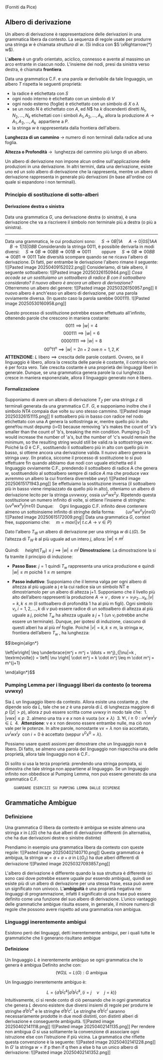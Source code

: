 (Forniti da Pice)
## Albero di derivazione
Un albero di derivazione è rappresentazione delle derivazioni in una grammatica libera da contesto.
La sequenza di regole usate per produrre una stringa $w$ è chiamata *struttura di $w$*. (Si indica con $S \xRightarrow{*} w$).

L'**albero** è un grafo orientato, aciclico, connesso e avente al massimo un arco entrante in ciascun nodo.
L'insieme dei nodi, presi da sinistra verso destra, è chiamata **frontiera**.

Data una grammatica C.F. e una parola $w$ derivabile da tale linguaggio, un albero $T$ rispetta le seguenti proprietà:
- la radice è etichettata con $S$
- ogni nodo interno è etichettato con un simbolo di $V$
- ogni nodo esterno (foglie) è etichettato con un simbolo di $X$ o $\lambda$
- se un nodo $N$ è etichettato con $A$, ed $N$$ ha $k$ discendenti diretti $N_{1},N_{2},\dots,N_{k}$ etichettati con i simboli $A_{1},A_{2},\dots,A_{k}$, allora la produzione $A \to A_{1},A_{2},\dots,A_{k}$  appartiene a $P$.
- la stringa $w$ è rappresentata dalla frontiera dell'albero.

**Lunghezza di un cammino** $\to$ numero di non terminali dalla radice ad una foglia.

**Altezza o Profondità** $\to$  lunghezza del cammino più lungo di un albero.

Un albero di derivazione non impone alcun ordine sull'applicazione delle produzioni in una derivazione. In altri termini, data una derivazione, esiste uno ed un solo albero di derivazione che la rappresenta, mentre un albero di derivazione rappresenta in generale più derivazioni (in base all'ordine col quale si espandono i non terminali).

### Principio di sostituzione di sotto-alberi
#### Derivazione destra o sinistra
Data una grammatica $G$, una derivazione destra (o sinistra), è una derivazione che va a riscrivere il simbolo non terminale più a destra (o più a sinistra).

---
Data una grammatica, le cui produzioni sono:
    $S \to 0B |1A$
    $A \to 0|0S|1AA$
    $B \to 1|1S|0BB$
Considerando la stringa 0011, è possibile derivarla in modi diversi:
    $S \Rightarrow 0B \Rightarrow 00BB \Rightarrow 001B \Rightarrow 0011$
        oppure
    $S \Rightarrow 0B \Rightarrow 00BB \Rightarrow 00B1 \Rightarrow 0011$
Tale diversità scompare quando se ne ricava l'albero di derivazione. Di fatti, per entrambe le derivazione l'albero rimane il seguente:
![[Pasted image 20250409152022.png]]
Consideriamo, di tale albero, il seguente sottoalbero:
![[Pasted image 20250326150944.png]]
*Cosa accade se un sostituiamo un sottoalbero di radice B con il sottoalbero considerato? Il nuovo albero è ancora un albero di derivazione?*
Otterremmo un albero del genere:
![[Pasted image 20250326150957.png]]
Il nuovo albero è anch'esso un albero di derivazione, per una parola ovviamente diversa. (In questo caso la parola sarebbe 000111).
![[Pasted image 20250530160958.png]]

Questo processo di sostituzione potrebbe essere effettuato all'infinito, ottenendo parole che crescono in maniera costante:
$$0011 \implies |w| = 4$$
$$000111 \implies |w| = 6$$
$$00001111 \implies |w| = 8$$
$$00^n11^n \implies |w| = 2n+2 \text{ ove } n=1,2,K$$
**ATTENZIONE**: $L \text{ libero} \implies \text{crescita delle parole costanti}$. 
Ovvero, se il linguaggio è libero, allora la crescita delle parole è costante, il contrario non è per forza vero.
Tale crescita costante è una proprietà dei linguaggi liberi in generale. Dunque, se una grammatica genera parole la cui lunghezza cresce in maniera esponenziale, allora il linguaggio generato non è libero.
#### Formalizzazione
Supponiamo di avere un albero di derivazione $T_{Z}$ per una stringa $z$ di terminali generata da una grammatica C.F. $G$, e supponiamo inoltre che il simbolo $NT A$ compaia due volte su uno stesso cammino.
![[Pasted image 20250326151115.png]]
Il sottoalbero più in basso con radice nel nodo etichettato con una $A$ genera la sottostringa $w$, mentre quello più in alto geneYou must depump (i=0) because removing 'a's makes the count of 'a's smaller than the count of 'b's, breaking the min condition. Pumping (i=2) would increase the number of 'a's, but the number of 'c's would remain the minimum, so the resulting string would still be valid.ra la sottostringa $vwx$. Poiché la $G$ è C.F., sostituendo il sottoalbero più in alto con quello più in basso, si ottiene ancora una derivazione valida. Il nuovo albero genera la stringa $uwy$. (In pratica, siccome il processo di sostituzione lo si può effettuare fin quando abbiamo due nodi con uguale etichetta ed il linguaggio ovviamente C.F., prendendo il sottoalbero di radice A che genera $w$, sostituendolo al sottoalbero sempre di radice $A$ ma che produce $vwx$ avremmo un albero la cui frontiera diverrebbe $uwy$)
![[Pasted image 20250615171943.png]]
Se effettuiamo la sostituzione inversa (il sottoalbero più in basso viene rimpiazzato da quello più in alto), otteniamo un albero di derivazione lecito per la stringa $uvvwxxy$, ossia $uv^2wx^2y$. Ripetendo questa sostituzione un numero infinito di volte, si ottiene l’insieme di stringhe:
    $\{uv^nwx^ny|n\geq_{} 0\}$
Dunque:
    Ogni linguaggio C.F. infinito deve contenere almeno un sottoinsieme infinito di stringhe della forma:
        $\{uv^nwx^ny|n\geq_{} 0\}$
![[Pasted image 20250615172009.png]]
Data una grammatica $G$, context free, supponiamo che:
    $m = max\{|v|\ t.c. A \to v \in P\}$

Dato l'albero $T_{W}$ un albero di derivazione per una stringa $w$ di $L(G)$. Se l’altezza di $T_W$ è al più uguale ad un intero $j$, allora: $|w|\leq m^j$

Quindi:
    $height(T_{W}) \leq j \implies |w|\leq m^j$
**Dimostrazione**:
La dimostrazione la si fa tramite il principio di induzione:

- **Passo Base**:
  $j = 1 \text{ quindi } T_{w} \text{ rappresenta una unica produzione e quindi } |w| \leq m \text{ poichè } 1\leq m \text{ sempre}$

- **Passo induttivo**:
  Supponiamo che il lemma valga per ogni albero di altezza al più uguale a j e la cui radice sia un simbolo NT e dimostriamolo per un albero di altezza j+1.
  Supponiamo che il livello più alto dell’albero rappresenti la produzione $A \to v$ , dove $v = v_{1}v_{2}\dots v_{k}, |v| = k, k \leq m$ (il sottoalbero di profondità 1 ha al più m figli).
  Ogni simbolo $v_i , i = 1, 2,..., k$ di $v$ può essere radice di un sottoalbero di altezza al più uguale a $j$, poiché $T_w$ ha altezza uguale a $j+1$ (un $v_i$ potrebbe anche essere un terminale). Dunque, per ipotesi di induzione, ciascuno di questi alberi ha al più $m^j$ foglie. Poiché $|v| = k, k \leq m$, la stringa $w$, frontiera dell’albero $T_w$ , ha lunghezza:

$$\begin{align*}

\left|w\right| \leq \underbrace{m^j + m^j + \ldots + m^j}_{|\nu|=k \, \textrm{volte}} = \left| \nu \right| \cdot m^j = k \cdot m^j \leq m \cdot m^j = m^{j+1}

\end{align*}$$
### Pumping Lemma per i linguaggi liberi da contesto (o teorema uvwxy)

Sia $L$ un linguaggio libero da contesto.
Allora esiste una costante $p$, che dipende solo da $L$, tale che se $z$ è una parola di $L$ di lunghezza maggiore di $p$ ($|z| > p$), allora $z$ può essere scritta come $uvwxy$ in modo tale che:
 1. $|vwx| \leq p$
 2. almeno una tra $v$ e $x$ non è vuota ($vx \neq \lambda$)
 3. $\forall i, \ i\geq 0: uv^iwx^iy \in L$
 4.  **Attenzione**: v e x non devono essere entrambe nulle, ma ciò non vale per le potenze. In altre parole, nonostante $vx = \lambda$ non sia accettato, $uv^iwx^iy$  con $i = 0$ è accettato (seppur $v^0x^0 = \lambda$).

Possiamo usare questi assiomi per dimostrare che un linguaggio non è libero.
Di fatto, se almeno una parola del linguaggio non rispecchia una delle proprietà, allora tale linguaggio non è C.F..

Di solito si usa la terza proprietà: prendendo una stringa pompata, si dimostra che tale stringa non appartiene al linguaggio.
Se un linguaggio infinito non obbedisce al Pumping Lemma, non può essere generato da una grammatica C.F.
```
    GUARDARE ESERCIZI SU PUMPING LEMMA DALLE DISPENSE
```
## Grammatiche Ambigue
### Definizione
Una grammatica $G$ libera da contesto è ambigua se esiste almeno una stringa $x$ in $L(G)$ che ha due alberi di derivazione differenti (in alternativa, che ha due derivazioni destre o sinistre distinte)

Prendiamo in esempio una grammatica libera da contesto con queste regole:
![[Pasted image 20250402140710.png]]
Questa grammatica è ambigua, la stringa $w=a+a+a$ in $L(G_{2})$ ha due alberi differenti di derivazione
![[Pasted image 20250327093857.png]]

L'albero di derivazione è differente quando la sua struttura è differente (ci sono casi dove potrebbe essere uguale pur essendo ambigua), quindi se esiste più di un albero di derivazione per una stessa frase, essa può avere un significato non univoco.
L’**ambiguità** è una proprietà negativa nei linguaggi di programmazione, infatti il significato di una frase può essere definito come una funzione del suo albero di derivazione.
L’unico vantaggio delle grammatiche ambigue risulta essere, in generale, il minore numero di regole che possono avere rispetto ad una grammatica non ambigua.
### Linguaggi inerentemente ambigui
Esistono però dei linguaggi, detti inerentemente ambigui, per i quali tutte le grammatiche che li generano risultano ambigue
#### Definizione
Un linguaggio $L$ è inerentemente ambiguo se ogni grammatica che lo genera è ambigua
Definito anche con:
$$(\forall G) L=L(G): G \text{ ambigua}$$

Un linguaggio inerentemente ambiguo è:

$$L=\{a^{i}b^{j}c^{k}|a^{i}b^{j}c^{k},(i=j \quad \nu \quad j=k)\}$$
Intuitivamente, ci si rende conto di ciò pensando che in ogni grammatica che genera $L$ devono esistere due diversi insiemi di regole per produrre le stringhe $a^ib^ic^k$ e le stringhe $a^ib^ic^i$. Le stringhe $a^ib^ic^i$ saranno necessariamente prodotte in due modi distinti, con distinti alberi di derivazione e conseguente ambiguità.
![[Pasted image 20250402141118.png]]
![[Pasted image 20250402141135.png]]
Per rendere non ambigua $G$ si usa solitamente la convenzione di associare ogni istruzione else con l’istruzione if più vicina.
La grammatica che riflette questa convenzione è la seguente:
![[Pasted image 20250402141228.png]]
In $G'$ la stringa $w = \text{if p then if q then a else b}$ ha un unico albero di derivazione:
![[Pasted image 20250402141352.png]]
